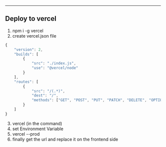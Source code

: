 ----------------------------------
Deploy to vercel 
----------------------------------
1. npm i -g vercel
2. create vercel.json file 
```JavaScript
{
    "version": 2,
    "builds": [
        {
            "src": "./index.js",
            "use": "@vercel/node"
        }
    ],
    "routes": [
        {
            "src": "/(.*)",
            "dest": "/",
            "methods": ["GET", "POST", "PUT", "PATCH", "DELETE", "OPTIONS"]
        }
    ]
}
```
3. vercel (in the command)
4. set Environment Variable
5. vercel --prod
6. finally get the url and replace it on the frontend side


